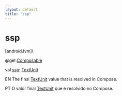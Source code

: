 ```yaml
---
layout: default
title: "ssp"
---
```


# ssp

[androidJvm]\

@get:[Composable](https://developer.android.com/reference/kotlin/androidx/compose/runtime/Composable.html)

val [ssp](ssp.md): [TextUnit](https://developer.android.com/reference/kotlin/androidx/compose/ui/unit/TextUnit.html)

EN The final [TextUnit](https://developer.android.com/reference/kotlin/androidx/compose/ui/unit/TextUnit.html) value that is resolved in Compose.

PT O valor final [TextUnit](https://developer.android.com/reference/kotlin/androidx/compose/ui/unit/TextUnit.html) que é resolvido no Compose.